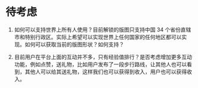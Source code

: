 # 待考虑

1. 如何可以支持世界上所有人使用？目前解锁的版图只支持中国 34 个省份直辖市和特别行政区。实际上希望可以实现世界上任何国家的任何地区都可以实现。如何可以获取当前的版图形状？如何支持？

2. 目前用户在平台上面的互动并不多，只有经验值排行？是否考虑增加更多互动功能，例如点赞，送礼物，比如用户发布了一段步行路线，让其他人也可以看到，其他人可以给其送礼物，这样我们也可以获得到收入，用户也可以获得收入。
